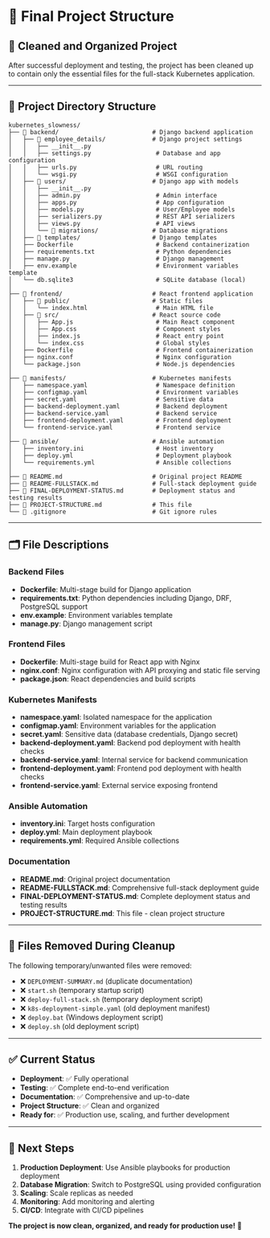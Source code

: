 # 📁 Final Project Structure

## 🧹 **Cleaned and Organized Project**

After successful deployment and testing, the project has been cleaned up to contain only the essential files for the full-stack Kubernetes application.

---

## 📂 **Project Directory Structure**

```
kubernetes_slowness/
├── 📁 backend/                          # Django backend application
│   ├── 📁 employee_details/             # Django project settings
│   │   ├── __init__.py
│   │   ├── settings.py                  # Database and app configuration
│   │   ├── urls.py                      # URL routing
│   │   └── wsgi.py                      # WSGI configuration
│   ├── 📁 users/                        # Django app with models
│   │   ├── __init__.py
│   │   ├── admin.py                     # Admin interface
│   │   ├── apps.py                      # App configuration
│   │   ├── models.py                    # User/Employee models
│   │   ├── serializers.py               # REST API serializers
│   │   ├── views.py                     # API views
│   │   └── 📁 migrations/               # Database migrations
│   ├── 📁 templates/                    # Django templates
│   ├── Dockerfile                       # Backend containerization
│   ├── requirements.txt                 # Python dependencies
│   ├── manage.py                        # Django management
│   ├── env.example                      # Environment variables template
│   └── db.sqlite3                       # SQLite database (local)
│
├── 📁 frontend/                         # React frontend application
│   ├── 📁 public/                       # Static files
│   │   └── index.html                   # Main HTML file
│   ├── 📁 src/                          # React source code
│   │   ├── App.js                       # Main React component
│   │   ├── App.css                      # Component styles
│   │   ├── index.js                     # React entry point
│   │   └── index.css                    # Global styles
│   ├── Dockerfile                       # Frontend containerization
│   ├── nginx.conf                       # Nginx configuration
│   └── package.json                     # Node.js dependencies
│
├── 📁 manifests/                        # Kubernetes manifests
│   ├── namespace.yaml                   # Namespace definition
│   ├── configmap.yaml                   # Environment variables
│   ├── secret.yaml                      # Sensitive data
│   ├── backend-deployment.yaml          # Backend deployment
│   ├── backend-service.yaml             # Backend service
│   ├── frontend-deployment.yaml         # Frontend deployment
│   └── frontend-service.yaml            # Frontend service
│
├── 📁 ansible/                          # Ansible automation
│   ├── inventory.ini                    # Host inventory
│   ├── deploy.yml                       # Deployment playbook
│   └── requirements.yml                 # Ansible collections
│
├── 📄 README.md                         # Original project README
├── 📄 README-FULLSTACK.md               # Full-stack deployment guide
├── 📄 FINAL-DEPLOYMENT-STATUS.md        # Deployment status and testing results
├── 📄 PROJECT-STRUCTURE.md              # This file
└── 📄 .gitignore                        # Git ignore rules
```

---

## 🗂️ **File Descriptions**

### **Backend Files**
- **Dockerfile**: Multi-stage build for Django application
- **requirements.txt**: Python dependencies including Django, DRF, PostgreSQL support
- **env.example**: Environment variables template
- **manage.py**: Django management script

### **Frontend Files**
- **Dockerfile**: Multi-stage build for React app with Nginx
- **nginx.conf**: Nginx configuration with API proxying and static file serving
- **package.json**: React dependencies and build scripts

### **Kubernetes Manifests**
- **namespace.yaml**: Isolated namespace for the application
- **configmap.yaml**: Environment variables for the application
- **secret.yaml**: Sensitive data (database credentials, Django secret)
- **backend-deployment.yaml**: Backend pod deployment with health checks
- **backend-service.yaml**: Internal service for backend communication
- **frontend-deployment.yaml**: Frontend pod deployment with health checks
- **frontend-service.yaml**: External service exposing frontend

### **Ansible Automation**
- **inventory.ini**: Target hosts configuration
- **deploy.yml**: Main deployment playbook
- **requirements.yml**: Required Ansible collections

### **Documentation**
- **README.md**: Original project documentation
- **README-FULLSTACK.md**: Comprehensive full-stack deployment guide
- **FINAL-DEPLOYMENT-STATUS.md**: Complete deployment status and testing results
- **PROJECT-STRUCTURE.md**: This file - clean project structure

---

## 🧹 **Files Removed During Cleanup**

The following temporary/unwanted files were removed:
- ❌ `DEPLOYMENT-SUMMARY.md` (duplicate documentation)
- ❌ `start.sh` (temporary startup script)
- ❌ `deploy-full-stack.sh` (temporary deployment script)
- ❌ `k8s-deployment-simple.yaml` (old deployment manifest)
- ❌ `deploy.bat` (Windows deployment script)
- ❌ `deploy.sh` (old deployment script)

---

## ✅ **Current Status**

- **Deployment**: ✅ Fully operational
- **Testing**: ✅ Complete end-to-end verification
- **Documentation**: ✅ Comprehensive and up-to-date
- **Project Structure**: ✅ Clean and organized
- **Ready for**: ✅ Production use, scaling, and further development

---

## 🚀 **Next Steps**

1. **Production Deployment**: Use Ansible playbooks for production deployment
2. **Database Migration**: Switch to PostgreSQL using provided configuration
3. **Scaling**: Scale replicas as needed
4. **Monitoring**: Add monitoring and alerting
5. **CI/CD**: Integrate with CI/CD pipelines

**The project is now clean, organized, and ready for production use!** 🎉 